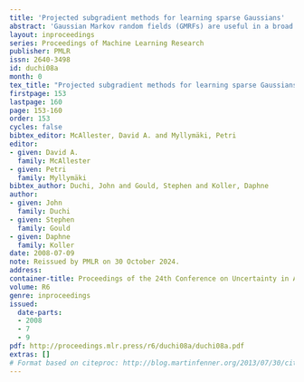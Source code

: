 ```yaml
---
title: 'Projected subgradient methods for learning sparse Gaussians'
abstract: 'Gaussian Markov random fields (GMRFs) are useful in a broad range of applications. In this paper we tackle the problem of learning a sparse GMRF in a high-dimensional space. Our approach uses the ℓ1-norm as a regularization on the inverse covariance matrix. We utilize a novel projected gradient method, which is faster than previous methods in practice and equal to the best performing of these in asymptotic complexity. We also extend the ℓ1-regularized objective to the problem of sparsifying entire blocks within the inverse covariance matrix. Our methods generalize fairly easily to this case, while other methods do not. We demonstrate that our extensions give better generalization performance on two real domains—biological network analysis and a 2D-shape modeling image task.'
layout: inproceedings
series: Proceedings of Machine Learning Research
publisher: PMLR
issn: 2640-3498
id: duchi08a
month: 0
tex_title: "Projected subgradient methods for learning sparse Gaussians"
firstpage: 153
lastpage: 160
page: 153-160
order: 153
cycles: false
bibtex_editor: McAllester, David A. and Myllymäki, Petri
editor:
- given: David A.
  family: McAllester
- given: Petri
  family: Myllymäki
bibtex_author: Duchi, John and Gould, Stephen and Koller, Daphne
author:
- given: John
  family: Duchi
- given: Stephen
  family: Gould
- given: Daphne
  family: Koller 
date: 2008-07-09
note: Reissued by PMLR on 30 October 2024.
address:
container-title: Proceedings of the 24th Conference on Uncertainty in Artificial Intelligence
volume: R6
genre: inproceedings
issued:
  date-parts:
  - 2008
  - 7
  - 9
pdf: http://proceedings.mlr.press/r6/duchi08a/duchi08a.pdf
extras: []
# Format based on citeproc: http://blog.martinfenner.org/2013/07/30/citeproc-yaml-for-bibliographies/
---
```

